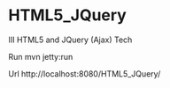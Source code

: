 # HTML5_JQuery
III HTML5 and JQuery (Ajax) Tech 

Run mvn jetty:run 

Url http://localhost:8080/HTML5_JQuery/
